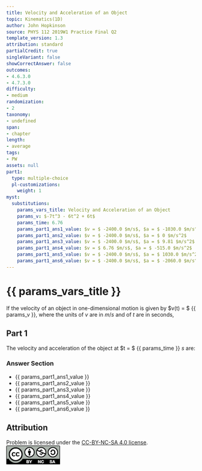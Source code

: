 ```yaml
---
title: Velocity and Acceleration of an Object
topic: Kinematics(1D)
author: John Hopkinson
source: PHYS 112 2019W1 Practice Final Q2
template_version: 1.3
attribution: standard
partialCredit: true
singleVariant: false
showCorrectAnswer: false
outcomes:
- 4.6.3.0
- 4.7.3.0
difficulty:
- medium
randomization:
- 2
taxonomy:
- undefined
span:
- chapter
length:
- average
tags:
- PW
assets: null
part1:
  type: multiple-choice
  pl-customizations:
    weight: 1
myst:
  substitutions:
    params_vars_title: Velocity and Acceleration of an Object
    params_v: $-7t^3 - 6t^2 + 6t$
    params_time: 6.76
    params_part1_ans1_value: $v = $ -2400.0 $m/s$, $a = $ -1030.0 $m/s^2$
    params_part1_ans2_value: $v = $ -2400.0 $m/s$, $a = $ 0 $m/s^2$
    params_part1_ans3_value: $v = $ -2400.0 $m/s$, $a = $ 9.81 $m/s^2$
    params_part1_ans4_value: $v = $ 6.76 $m/s$, $a = $ -515.0 $m/s^2$
    params_part1_ans5_value: $v = $ -2400.0 $m/s$, $a = $ 1030.0 $m/s^2$
    params_part1_ans6_value: $v = $ -2400.0 $m/s$, $a = $ -2060.0 $m/s^2$
---
```

# {{ params_vars_title }}
If the velocity of an object in one-dimensional motion is given by $v(t) = $ {{ params_v }}, where the units of $v$ are in $m/s$ and of $t$ are in seconds,

## Part 1

The velocity and acceleration of the object at $t = $ {{ params_time }} $s$ are:

### Answer Section

- {{ params_part1_ans1_value }}
- {{ params_part1_ans2_value }}
- {{ params_part1_ans3_value }}
- {{ params_part1_ans4_value }}
- {{ params_part1_ans5_value }}
- {{ params_part1_ans6_value }}

## Attribution

Problem is licensed under the [CC-BY-NC-SA 4.0 license](https://creativecommons.org/licenses/by-nc-sa/4.0/).<br> ![The Creative Commons 4.0 license requiring attribution-BY, non-commercial-NC, and share-alike-SA license.](https://raw.githubusercontent.com/firasm/bits/master/by-nc-sa.png)